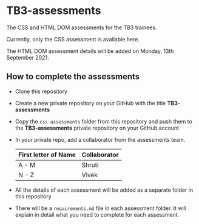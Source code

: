 # TB3-assessments
The CSS and HTML DOM assessments for the TB3 trainees.

Currently, only the CSS assessment is available here.

The HTML DOM assessment details will be added on Monday, 13th September 2021.

## How to complete the assessments
- Clone this repository
- Create a new private repository on your GitHub with the title **TB3-assessments**
- Copy the `css-assessments` folder from this repository and push them to the **TB3-assessments** private repository on your GitHub account
- In your private repo, add a collaborator from the assessments team.  

    | First letter of Name  | Collaborator  |
    |---|---|
    |A - M   | Shruti  |
    |N - Z   |  Vivek |
- All the details of each assessment will be added as a separate folder in this repository
- There will be a `requirements.md` file in each assessment folder. It will explain in detail what you need to complete for each assessment.



